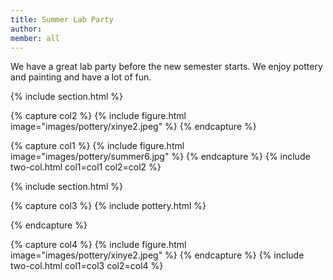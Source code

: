 ```yaml
---
title: Summer Lab Party
author: 
member: all
---
```


We have a great lab party before the new semester starts. We enjoy pottery and painting and have a lot of fun. 

{% include section.html %}

{% capture col2 %} 
{%
  include figure.html
  image="images/pottery/xinye2.jpeg"
%}
{% endcapture %}

{% capture col1 %}
{%
  include figure.html
  image="images/pottery/summer6.jpg"
%}
{% endcapture %}
{% include two-col.html col1=col1 col2=col2 %}

{% include section.html %}

{% capture col3 %} 
{% include pottery.html %}


{% endcapture %}

{% capture col4 %}
{%
  include figure.html
  image="images/pottery/xinye2.jpeg"
%}
{% endcapture %}
{% include two-col.html col1=col3 col2=col4 %}
